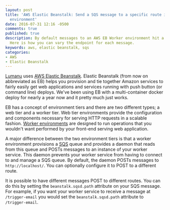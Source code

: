 ```yaml
---
layout: post
title: 'AWS Elastic Beanstalk: Send a SQS message to a specific route in your worker
  environment'
date: 2016-07-31 12:16 -0500
comments: true
published: true
description: By default messages to an AWS EB Worker environment hit a single endpoint.
  Here is how you can vary the endpoint for each message.
keywords: aws, elastic beanstalk, sqs
categories:
- AWS
- Elastic Beanstalk
---
```


[Lumanu](https://lumanu.com) uses
[AWS Elastic Beanstalk](https://aws.amazon.com/elasticbeanstalk/). Elastic
Beanstalk (from now on abbreviated as EB) helps you provision and tie
together Amazon services to fairly easily get web applications and
services running with push button (or command line) deploys. We've
been using EB with a multi-container docker deploy for nearly a year
now and it pretty much just works.

EB has a concept of environment tiers and there are two different
types; a web tier and a worker tier. Web tier environments provide
the configuration and components necessary for serving HTTP requests
in a scalable
fashion. [Worker environments](http://docs.aws.amazon.com/elasticbeanstalk/latest/dg/using-features-managing-env-tiers.html)
are designed to run operations that you wouldn't want performed by
your front-end serving web application.

A major difference between the two environment tiers is that a worker
environment provisions a [SQS](https://aws.amazon.com/sqs/) queue and
provides a daemon that reads from this queue and POSTs messages to an
instance of your worker service. This daemon prevents your worker
service from having to connect to and manage a SQS queue. By default,
the daemon POSTs messages to `http://localhost/`. You can optionally
configure it to POST to a different route.

It is possible to have different messages POST to different
routes. You can do this by setting the `beanstalk.sqsd.path` attribute
on your SQS message. For example, if you want your worker service to
receive a message at `/trigger-email` you would set the
`beanstalk.sqsd.path` attribute to `/trigger-email`.
